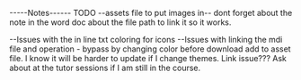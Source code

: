-----Notes------
TODO
--assets file to put images in-- dont forget about the note in the word doc about the file path to link it so it works.

--Issues with the in line txt coloring for icons
--Issues with linking the mdi file and operation - bypass by changing color before download add to asset file. I know it will be harder to update if I change themes. Link issue??? Ask about at the tutor sessions if I am still in the course.
